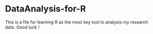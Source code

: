 # DataAnalysis-for-R
This is a file for learning R as the most key tool to analysis my research data. Good luck !
